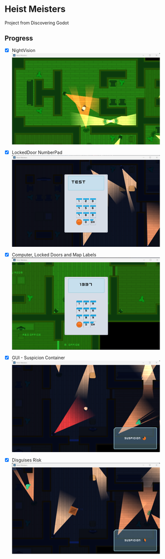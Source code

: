 # Heist Meisters

Project from Discovering Godot

## Progress

- [x] NightVision 
![NightVision](_screenshots/nightvision.png)

- [x] LockedDoor NumberPad 
![LockedDoor NumberPad](_screenshots/lockeddoornumberpad.png)

- [x] Computer, Locked Doors and Map Labels 
![CLMLabels](_screenshots/clmlabels.png)

- [x] GUI - Suspicion Container
![Suspicion Container](_screenshots/suspicioncontainer.png)

- [x] Disguises Risk
![Disguises Risk](_screenshots/disguisesrisk.png)